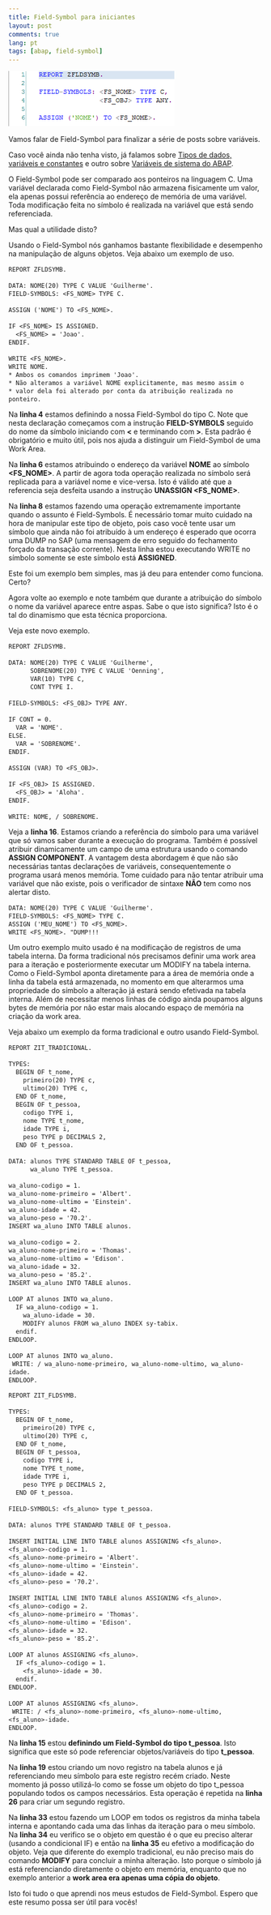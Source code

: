 ```yaml
---
title: Field-Symbol para iniciantes
layout: post
comments: true
lang: pt
tags: [abap, field-symbol]
---
```

![](/public/images/2015/03/abap-fieldsymbol.png)

Vamos falar de Field-Symbol para finalizar a série de posts sobre variáveis.
  
Caso você ainda não tenha visto, já falamos sobre [Tipos de dados, variáveis e constantes](/2015/03/11/tipos-de-dados-variaveis-e-constantes/) e outro sobre [Variáveis de sistema do ABAP](/2015/03/12/variaveis-de-sistema-do-abap/).

O Field-Symbol pode ser comparado aos ponteiros na linguagem C. Uma variável declarada como Field-Symbol não armazena fisicamente um valor, ela apenas possui referência ao endereço de memória de uma variável. Toda modificação feita no símbolo é realizada na variável que está sendo referenciada.

Mas qual a utilidade disto?

Usando o Field-Symbol nós ganhamos bastante flexibilidade e desempenho na manipulação de alguns objetos. Veja abaixo um exemplo de uso.

~~~
REPORT ZFLDSYMB.

DATA: NOME(20) TYPE C VALUE 'Guilherme'.
FIELD-SYMBOLS: <FS_NOME> TYPE C.

ASSIGN ('NOME') TO <FS_NOME>.

IF <FS_NOME> IS ASSIGNED.
  <FS_NOME> = 'Joao'.
ENDIF.

WRITE <FS_NOME>.
WRITE NOME.
* Ambos os comandos imprimem 'Joao'.
* Não alteramos a variável NOME explicitamente, mas mesmo assim o 
* valor dela foi alterado por conta da atribuição realizada no ponteiro.
~~~

Na **linha 4** estamos definindo a nossa Field-Symbol do tipo C. Note que nesta declaração começamos com a instrução **FIELD-SYMBOLS** seguido do nome da símbolo iniciando com **<** e terminando com **>**. Esta padrão é obrigatório e muito útil, pois nos ajuda a distinguir um Field-Symbol de uma Work Area.

Na **linha 6** estamos atribuindo o endereço da variável **NOME** ao símbolo **<FS_NOME>**. A partir de agora toda operação realizada no símbolo será replicada para a variável nome e vice-versa. Isto é válido até que a referencia seja desfeita usando a instrução **UNASSIGN <FS_NOME>**.

Na **linha 8** estamos fazendo uma operação extremamente importante quando o assunto é Field-Symbols. É necessário tomar muito cuidado na hora de manipular este tipo de objeto, pois caso você tente usar um símbolo que ainda não foi atribuído à um endereço é esperado que ocorra uma DUMP no SAP (uma mensagem de erro seguido do fechamento forçado da transação corrente). Nesta linha estou executando WRITE no símbolo somente se este símbolo está **ASSIGNED**.

Este foi um exemplo bem simples, mas já deu para entender como funciona. Certo?
  
Agora volte ao exemplo e note também que durante a atribuição do símbolo o nome da variável aparece entre aspas. Sabe o que isto significa? Isto é o tal do dinamismo que esta técnica proporciona.

Veja este novo exemplo.

~~~
REPORT ZFLDSYMB.

DATA: NOME(20) TYPE C VALUE 'Guilherme',
      SOBRENOME(20) TYPE C VALUE 'Oenning',
      VAR(10) TYPE C,
      CONT TYPE I.

FIELD-SYMBOLS: <FS_OBJ> TYPE ANY.

IF CONT = 0.
  VAR = 'NOME'.
ELSE.
  VAR = 'SOBRENOME'.
ENDIF.

ASSIGN (VAR) TO <FS_OBJ>.

IF <FS_OBJ> IS ASSIGNED.
  <FS_OBJ> = 'Aloha'.
ENDIF.

WRITE: NOME, / SOBRENOME.
~~~

Veja a **linha 16**. Estamos criando a referência do símbolo para uma variável que só vamos saber durante a execução do programa. Também é possível atribuir dinamicamente um campo de uma estrutura usando o comando **ASSIGN COMPONENT**. A vantagem desta abordagem é que não são necessárias tantas declarações de variáveis, consequentemente o programa usará menos memória. Tome cuidado para não tentar atribuir uma variável que não existe, pois o verificador de sintaxe **NÃO** tem como nos alertar disto.

~~~
DATA: NOME(20) TYPE C VALUE 'Guilherme'.
FIELD-SYMBOLS: <FS_NOME> TYPE C.
ASSIGN ('MEU_NOME') TO <FS_NOME>.
WRITE <FS_NOME>. "DUMP!!!
~~~

Um outro exemplo muito usado é na modificação de registros de uma tabela interna. Da forma tradicional nós precisamos definir uma work area para a iteração e posteriormente executar um MODIFY na tabela interna. Como o Field-Symbol aponta diretamente para a área de memória onde a linha da tabela está armazenada, no momento em que alterarmos uma propriedade do símbolo a alteração já estará sendo efetivada na tabela interna. Além de necessitar menos linhas de código ainda poupamos alguns bytes de memória por não estar mais alocando espaço de memória na criação da work area.

Veja abaixo um exemplo da forma tradicional e outro usando Field-Symbol.

~~~
REPORT ZIT_TRADICIONAL.

TYPES:
  BEGIN OF t_nome,
    primeiro(20) TYPE c,
    ultimo(20) TYPE c,
  END OF t_nome,
  BEGIN OF t_pessoa,
    codigo TYPE i,
    nome TYPE t_nome,
    idade TYPE i,
    peso TYPE p DECIMALS 2,
  END OF t_pessoa.

DATA: alunos TYPE STANDARD TABLE OF t_pessoa,
      wa_aluno TYPE t_pessoa.

wa_aluno-codigo = 1.
wa_aluno-nome-primeiro = 'Albert'.
wa_aluno-nome-ultimo = 'Einstein'.
wa_aluno-idade = 42.
wa_aluno-peso = '70.2'.
INSERT wa_aluno INTO TABLE alunos.

wa_aluno-codigo = 2.
wa_aluno-nome-primeiro = 'Thomas'.
wa_aluno-nome-ultimo = 'Edison'.
wa_aluno-idade = 32.
wa_aluno-peso = '85.2'.
INSERT wa_aluno INTO TABLE alunos.

LOOP AT alunos INTO wa_aluno.
  IF wa_aluno-codigo = 1.
    wa_aluno-idade = 30.
    MODIFY alunos FROM wa_aluno INDEX sy-tabix.
  endif.
ENDLOOP.

LOOP AT alunos INTO wa_aluno.
 WRITE: / wa_aluno-nome-primeiro, wa_aluno-nome-ultimo, wa_aluno-idade.
ENDLOOP.
~~~

~~~
REPORT ZIT_FLDSYMB.

TYPES:
  BEGIN OF t_nome,
    primeiro(20) TYPE c,
    ultimo(20) TYPE c,
  END OF t_nome,
  BEGIN OF t_pessoa,
    codigo TYPE i,
    nome TYPE t_nome,
    idade TYPE i,
    peso TYPE p DECIMALS 2,
  END OF t_pessoa.

FIELD-SYMBOLS: <fs_aluno> type t_pessoa.

DATA: alunos TYPE STANDARD TABLE OF t_pessoa.

INSERT INITIAL LINE INTO TABLE alunos ASSIGNING <fs_aluno>.
<fs_aluno>-codigo = 1.
<fs_aluno>-nome-primeiro = 'Albert'.
<fs_aluno>-nome-ultimo = 'Einstein'.
<fs_aluno>-idade = 42.
<fs_aluno>-peso = '70.2'.

INSERT INITIAL LINE INTO TABLE alunos ASSIGNING <fs_aluno>.
<fs_aluno>-codigo = 2.
<fs_aluno>-nome-primeiro = 'Thomas'.
<fs_aluno>-nome-ultimo = 'Edison'.
<fs_aluno>-idade = 32.
<fs_aluno>-peso = '85.2'.

LOOP AT alunos ASSIGNING <fs_aluno>.
  IF <fs_aluno>-codigo = 1.
    <fs_aluno>-idade = 30.
  endif.
ENDLOOP.

LOOP AT alunos ASSIGNING <fs_aluno>.
 WRITE: / <fs_aluno>-nome-primeiro, <fs_aluno>-nome-ultimo, <fs_aluno>-idade.
ENDLOOP.
~~~

Na **linha 15** estou **definindo um Field-Symbol do tipo t_pessoa**. Isto significa que este só pode referenciar objetos/variáveis do tipo **t_pessoa**.
  
Na **linha 19** estou criando um novo registro na tabela alunos e já referenciando meu símbolo para este registro recém criado. Neste momento já posso utilizá-lo como se fosse um objeto do tipo t_pessoa populando todos os campos necessários. Esta operação é repetida na **linha 26** para criar um segundo registro.
  
Na **linha 33** estou fazendo um LOOP em todos os registros da minha tabela interna e apontando cada uma das linhas da iteração para o meu símbolo. Na **linha 34** eu verifico se o objeto em questão é o que eu preciso alterar (usando a condicional IF) e então na **linha 35** eu efetivo a modificação do objeto. Veja que diferente do exemplo tradicional, eu não preciso mais do comando **MODIFY** para concluir a minha alteração. Isto porque o símbolo já está referenciando diretamente o objeto em memória, enquanto que no exemplo anterior a **work area era apenas uma cópia do objeto**.

Isto foi tudo o que aprendi nos meus estudos de Field-Symbol. Espero que este resumo possa ser útil para vocês!